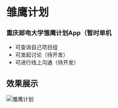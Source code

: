 # 雏鹰计划

### 重庆邮电大学雏鹰计划App（暂时单机

* 可查询自己项目组
* 可发起讨论（待开发）
* 可进行线上沟通（待开发）



## 效果展示

![雏鹰计划](/Users/gudao/Desktop/雏鹰计划.gif)